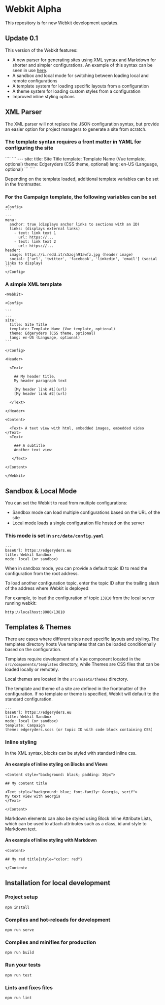 # Webkit Alpha

This repository is for new Webkit development updates.

## Update 0.1

This version of the Webkit features:

- A new parser for generating sites using XML syntax and Markdown for shorter and simpler configurations. An example of this syntax can be seen in use [here](https://edgeryders.eu/raw/13810.json).
- A sandbox and local mode for switching between loading local and remote configurations
- A template system for loading specific layouts from a configuration 
- A theme system for loading custom styles from a configuration
- Improved inline styling options 

## XML Parser

The XML parser will not replace the JSON configuration syntax, but provide an easier option for project managers to generate a site from scratch.

### The template syntax requires a front matter in YAML for configuring the site

<Config>
````
```
---
site:
  title: Site Title
  template: Template Name (Vue template, optional)
  theme: Edgeryders (CSS theme, optional)
  lang: en-US (Language, optional)
```
````
</Config>

Depending on the template loaded, additional template variables can be set in the frontmatter.

### For the Campaign template, the following variables can be set

````
<Config>
```
---
menu: 
  anchor: true (displays anchor links to sections with an ID)
  links: (displays external links)
  	- text: link text 1
  	  url: https://...
  	- text: link text 2
  	  url: https://...
header:
  image: https://i.redd.it/x5zojh91awfz.jpg (header image)
  social: ['url', 'twitter', 'facebook', 'linkedin', 'email'] (social links to display)
```
</Config>

````

### A simple XML template

````
<Webkit>

<Config>

```
---
site:
  title: Site Title
  template: Template Name (Vue template, optional)
  theme: Edgeryders (CSS theme, optional)
  lang: en-US (Language, optional)
```

</Config>

<Header>

  <Text>

	## My header title.
	My header paragraph text

	[My header link #1](url)
	[My header link #2](url)

  </Text>

</Header>

<Content>

  <Text> A text view with html, embedded images, embedded video </Text>
  <Text> 

    ### A subtitle
    Another text view
    
   </Text>
  
</Content>

</Webkit>
````

## Sandbox & Local Mode

You can set the Webkit to read from multiple configurations:
- Sandbox mode can load multiple configurations based on the URL of the site
- Local mode loads a single configuration file hosted on the server

### This mode is set in ```src/data/config.yaml```

```
---
baseUrl: https://edgeryders.eu
title: Webkit Sandbox
mode: local (or sandbox)
```

When in sandbox mode, you can provide a default topic ID to read the configuration from the root address.

To load another configuration topic, enter the topic ID after the trailing slash of the address where Webkit is deployed:

For example, to load the configuration of topic ```13810``` from the local server running webkit:

```
http://localhost:8080/13810
```

## Templates & Themes

There are cases where different sites need specific layouts and styling. The templates directory hosts Vue templates that can be loaded conditionnally based on the configuration.

Templates require development of a Vue component located in the ```src/components/templates``` directory, while Themes are CSS files that can be loaded locally or remotely. 

Local themes are located in the ```src/assets/themes``` directory.

The template and theme of a site are defined in the frontmatter of the configuration. If no template or theme is specified, Webkit will default to the standard configuration.

```
---
baseUrl: https://edgeryders.eu
title: Webkit Sandbox
mode: local (or sandbox)
template: Campaign
theme: edgeryders.scss (or topic ID with code block containing CSS)
```

### Inline styling

In the XML syntax, blocks can be styled with standard inline css.


#### An example of inline styling on Blocks and Views

```
<Content style="background: black; padding: 30px">

## My content title

<Text style="background: blue; font-family: Georgia, serif">
My text view with Georgia
</Text>

</Content>
```

Markdown elements can also be styled using Block Inline Attribute Lists, which can be used to attach attributes such as a class, id and style to Markdown text. 

#### An example of inline styling with Markdown

```
<Content>

## My red title{style="color: red"}

</Content>
```

## Installation for local development

### Project setup
```
npm install
```

### Compiles and hot-reloads for development
```
npm run serve
```

### Compiles and minifies for production
```
npm run build
```

### Run your tests
```
npm run test
```

### Lints and fixes files
```
npm run lint
```
